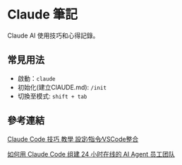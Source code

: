# Claude 筆記

Claude AI 使用技巧和心得記錄。

## 常見用法

* 啟動：`claude`
* 初始化(建立ClAUDE.md): `/init`
* 切換至模式: `shift + tab`


## 參考連結
[Claude Code 技巧 教學 設定⁄指令⁄VSCode整合](https://www.youtube.com/watch?v=O9R5VwbxQdc)

[如何用 Claude Code 组建 24 小时在线的 AI Agent 员工团队](https://www.youtube.com/watch?v=QI-5-pxw-MY)